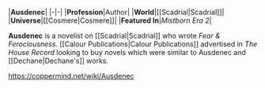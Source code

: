 |**Ausdenec**|
|-|-|
|**Profession**|Author|
|**World**|[[Scadrial\|Scadrial]]|
|**Universe**|[[Cosmere\|Cosmere]]|
|**Featured In**|*Mistborn Era 2*|

**Ausdenec** is a novelist on [[Scadrial\|Scadrial]] who wrote *Fear & Ferociousness*.
[[Calour Publications\|Calour Publications]] advertised in *The House Record* looking to buy novels which were similar to Ausdenec and [[Dechane\|Dechane's]] works.



https://coppermind.net/wiki/Ausdenec